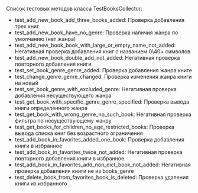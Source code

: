 Список тестовых методов класса TestBooksCollector:
- test_add_new_book_add_three_books_added: Проверка добавления трех книг
- test_add_new_book_have_no_genre: Проверка наличия жанра по умолчанию (нет жанра)
- test_add_new_book_book_with_large_or_empty_name_not_added: Негативная проверка добавления книг с названием 0\40+ символов
- test_add_new_book_double_add_not_added: Негативная проверка повторного добавления книги
- test_set_book_genre_genre_added: Проверка добавления жанра книге
- test_change_genre_genre_changed: Проверка изменения жанра книги на новый
- test_set_book_genre_with_excluded_genre: Негативная проверка добавления несуществующего жанра
- test_get_book_with_specific_genre_genre_specified: Проверка вывода книги определенного жанра
- test_get_book_with_wrong_genre_no_such_book: Негативная проверка фильтра по несуществующему жанру
- test_get_books_for_children_no_age_restricted_books: Проверка вывода списка книг без возрастного ограничения
- test_add_book_in_favorites_added_one_book: Проверка добавления книги в избранное
- test_add_book_in_favorites_twice_not_added: Негативная проверка повторного добавления книги в избранное
- test_add_book_in_favorites_add_non_dict_book_not_added: Негативная проверка добавления книги не из books_genre
- test_delete_book_from_favorites_book_is_deleted: Проверка удаления книги из избранного
